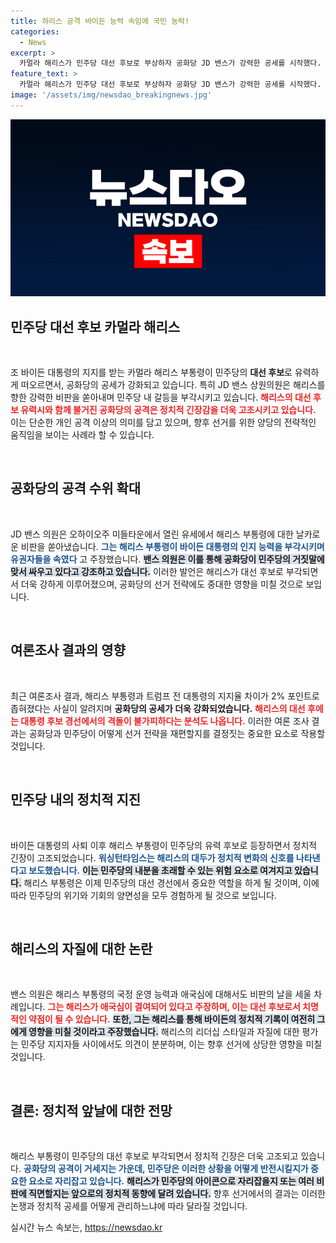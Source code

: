 ```yaml
---
title: 하리스 공격 바이든 능력 속임에 국민 농락!
categories:
  - News
excerpt: >
  카멀라 해리스가 민주당 대선 후보로 부상하자 공화당 JD 밴스가 강력한 공세를 시작했다. 그는 해리스를 비판하며 바이든의 능력에 대한 의구심을 조장하고, 민주당의 정치적 전략을 공격했다. 선거가 다가오면서 이들의 갈등은 더욱 격화되고 있다.
feature_text: >
  카멀라 해리스가 민주당 대선 후보로 부상하자 공화당 JD 밴스가 강력한 공세를 시작했다. 그는 해리스를 비판하며 바이든의 능력에 대한 의구심을 조장하고, 민주당의 정치적 전략을 공격했다. 선거가 다가오면서 이들의 갈등은 더욱 격화되고 있다.
image: '/assets/img/newsdao_breakingnews.jpg'
---
```


<p><img src="/assets/img/newsdao_breakingnews.jpg" alt="ranknews 속보" /></p>

<h2 data-ke-size="size26">민주당 대선 후보 카멀라 해리스</h2>

<p data-ke-size="size16">&nbsp;</p>

<p>조 바이든 대통령의 지지를 받는 카멀라 해리스 부통령이 민주당의 <b>대선 후보</b>로 유력하게 떠오르면서, 공화당의 공세가 강화되고 있습니다. 특히 JD 밴스 상원의원은 해리스를 향한 강력한 비판을 쏟아내며 민주당 내 갈등을 부각시키고 있습니다. <b><span style="color: #ee2323;">해리스의 대선 후보 유력시와 함께 불거진 공화당의 공격은 정치적 긴장감을 더욱 고조시키고 있습니다.</span></b> 이는 단순한 개인 공격 이상의 의미를 담고 있으며, 향후 선거를 위한 양당의 전략적인 움직임을 보이는 사례라 할 수 있습니다. </p>

<p data-ke-size="size16">&nbsp;</p>

<h2 data-ke-size="size26">공화당의 공격 수위 확대</h2>

<p data-ke-size="size16">&nbsp;</p>

<p>JD 밴스 의원은 오하이오주 미들타운에서 열린 유세에서 해리스 부통령에 대한 날카로운 비판을 쏟아냈습니다. <b><span style="color: #1a5490;">그는 해리스 부통령이 바이든 대통령의 인지 능력을 부각시키며 유권자들을 속였다</span></b> 고 주장했습니다. <b><span style="background-color: #21538527;">밴스 의원은 이를 통해 공화당이 민주당의 거짓말에 맞서 싸우고 있다고 강조하고 있습니다.</span></b> 이러한 발언은 해리스가 대선 후보로 부각되면서 더욱 강하게 이루어졌으며, 공화당의 선거 전략에도 중대한 영향을 미칠 것으로 보입니다.</p>

<p data-ke-size="size16">&nbsp;</p>

<h2 data-ke-size="size26">여론조사 결과의 영향</h2>

<p data-ke-size="size16">&nbsp;</p>

<p>최근 여론조사 결과, 해리스 부통령과 트럼프 전 대통령의 지지율 차이가 2% 포인트로 좁혀졌다는 사실이 알려지며 <b>공화당의 공세가 더욱 강화되었습니다.</b> <b><span style="color: #ee2323;">해리스의 대선 후에는 대통령 후보 경선에서의 격돌이 불가피하다는 분석도 나옵니다.</span></b> 이러한 여론 조사 결과는 공화당과 민주당이 어떻게 선거 전략을 재편할지를 결정짓는 중요한 요소로 작용할 것입니다.</p>

<p data-ke-size="size16">&nbsp;</p>

<h2 data-ke-size="size26">민주당 내의 정치적 지진</h2>

<p data-ke-size="size16">&nbsp;</p>

<p>바이든 대통령의 사퇴 이후 해리스 부통령이 민주당의 유력 후보로 등장하면서 정치적 긴장이 고조되었습니다. <b><span style="color: #1a5490;">워싱턴타임스는 해리스의 대두가 정치적 변화의 신호를 나타낸다고 보도했습니다.</span></b> <b><span style="background-color: #21538527;">이는 민주당의 내분을 초래할 수 있는 위험 요소로 여겨지고 있습니다.</span></b> 해리스 부통령은 이제 민주당의 대선 경선에서 중요한 역할을 하게 될 것이며, 이에 따라 민주당의 위기와 기회의 양면성을 모두 경험하게 될 것으로 보입니다.</p>

<p data-ke-size="size16">&nbsp;</p>

<h2 data-ke-size="size26">해리스의 자질에 대한 논란</h2>

<p data-ke-size="size16">&nbsp;</p>

<p>밴스 의원은 해리스 부통령의 국정 운영 능력과 애국심에 대해서도 비판의 날을 세울 차례입니다. <b><span style="color: #ee2323;">그는 해리스가 애국심이 결여되어 있다고 주장하며, 이는 대선 후보로서 치명적인 약점이 될 수 있습니다.</span></b> <b><span style="background-color: #21538527;">또한, 그는 해리스를 통해 바이든의 정치적 기록이 여전히 그에게 영향을 미칠 것이라고 주장했습니다.</span></b> 해리스의 리더십 스타일과 자질에 대한 평가는 민주당 지지자들 사이에서도 의견이 분분하며, 이는 향후 선거에 상당한 영향을 미칠 것입니다.</p>

<p data-ke-size="size16">&nbsp;</p>

<h2 data-ke-size="size26">결론: 정치적 앞날에 대한 전망</h2>

<p data-ke-size="size16">&nbsp;</p>

<p>해리스 부통령이 민주당의 대선 후보로 부각되면서 정치적 긴장은 더욱 고조되고 있습니다. <b><span style="color: #1a5490;">공화당의 공격이 거세지는 가운데, 민주당은 이러한 상황을 어떻게 반전시킬지가 중요한 요소로 자리잡고 있습니다.</span></b> <b><span style="background-color: #21538527;">해리스가 민주당의 아이콘으로 자리잡을지 또는 여러 비판에 직면할지는 앞으로의 정치적 동향에 달려 있습니다.</span></b> 향후 선거에서의 결과는 이러한 논쟁과 정치적 공세를 어떻게 관리하느냐에 따라 달라질 것입니다.</p>
실시간 뉴스 속보는, <a href="https://newsdao.kr" rel="dofollow">https://newsdao.kr</a>


